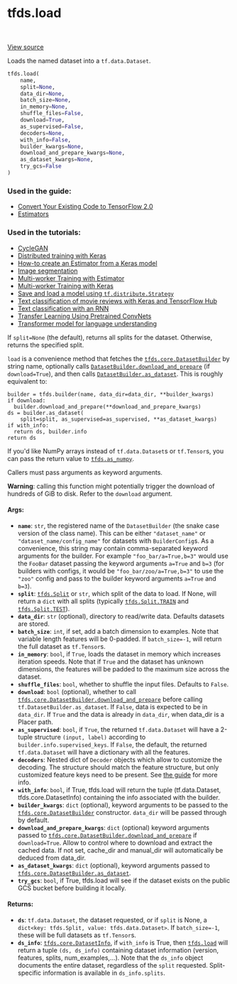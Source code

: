 <div itemscope itemtype="http://developers.google.com/ReferenceObject">
<meta itemprop="name" content="tfds.load" />
<meta itemprop="path" content="Stable" />
</div>

# tfds.load

<table class="tfo-notebook-buttons tfo-api" align="left">
</table>

<a target="_blank" href="https://github.com/tensorflow/datasets/tree/master/tensorflow_datasets/core/registered.py">View
source</a>

Loads the named dataset into a `tf.data.Dataset`.

```python
tfds.load(
    name,
    split=None,
    data_dir=None,
    batch_size=None,
    in_memory=None,
    shuffle_files=False,
    download=True,
    as_supervised=False,
    decoders=None,
    with_info=False,
    builder_kwargs=None,
    download_and_prepare_kwargs=None,
    as_dataset_kwargs=None,
    try_gcs=False
)
```

### Used in the guide:

*   [Convert Your Existing Code to TensorFlow 2.0](https://www.tensorflow.org/beta/guide/migration_guide)
*   [Estimators](https://www.tensorflow.org/beta/guide/estimators/index)

### Used in the tutorials:

*   [CycleGAN](https://www.tensorflow.org/beta/tutorials/generative/cyclegan)
*   [Distributed training with Keras](https://www.tensorflow.org/beta/tutorials/distribute/keras)
*   [How-to create an Estimator from a Keras model](https://www.tensorflow.org/beta/tutorials/estimators/keras_model_to_estimator)
*   [Image segmentation](https://www.tensorflow.org/beta/tutorials/images/segmentation)
*   [Multi-worker Training with Estimator](https://www.tensorflow.org/beta/tutorials/distribute/multi_worker_with_estimator)
*   [Multi-worker Training with Keras](https://www.tensorflow.org/beta/tutorials/distribute/multi_worker_with_keras)
*   [Save and load a model using `tf.distribute.Strategy`](https://www.tensorflow.org/beta/tutorials/distribute/save_and_load)
*   [Text classification of movie reviews with Keras and TensorFlow Hub](https://www.tensorflow.org/beta/tutorials/keras/basic_text_classification_with_tfhub)
*   [Text classification with an RNN](https://www.tensorflow.org/beta/tutorials/text/text_classification_rnn)
*   [Transfer Learning Using Pretrained ConvNets](https://www.tensorflow.org/beta/tutorials/images/transfer_learning)
*   [Transformer model for language understanding](https://www.tensorflow.org/beta/tutorials/text/transformer)

If `split=None` (the default), returns all splits for the dataset. Otherwise,
returns the specified split.

`load` is a convenience method that fetches the
<a href="../tfds/core/DatasetBuilder.md"><code>tfds.core.DatasetBuilder</code></a>
by string name, optionally calls
<a href="../tfds/core/DatasetBuilder.md#download_and_prepare"><code>DatasetBuilder.download_and_prepare</code></a>
(if `download=True`), and then calls
<a href="../tfds/core/DatasetBuilder.md#as_dataset"><code>DatasetBuilder.as_dataset</code></a>.
This is roughly equivalent to:

```
builder = tfds.builder(name, data_dir=data_dir, **builder_kwargs)
if download:
  builder.download_and_prepare(**download_and_prepare_kwargs)
ds = builder.as_dataset(
    split=split, as_supervised=as_supervised, **as_dataset_kwargs)
if with_info:
  return ds, builder.info
return ds
```

If you'd like NumPy arrays instead of `tf.data.Dataset`s or `tf.Tensor`s,
you can pass the return value to <a href="../tfds/as_numpy.md"><code>tfds.as_numpy</code></a>.

Callers must pass arguments as keyword arguments.

**Warning**: calling this function might potentially trigger the download
of hundreds of GiB to disk. Refer to the `download` argument.

#### Args:

*   <b>`name`</b>: `str`, the registered name of the `DatasetBuilder` (the snake
    case version of the class name). This can be either `"dataset_name"` or
    `"dataset_name/config_name"` for datasets with `BuilderConfig`s. As a
    convenience, this string may contain comma-separated keyword arguments for
    the builder. For example `"foo_bar/a=True,b=3"` would use the `FooBar`
    dataset passing the keyword arguments `a=True` and `b=3` (for builders with
    configs, it would be `"foo_bar/zoo/a=True,b=3"` to use the `"zoo"` config
    and pass to the builder keyword arguments `a=True` and `b=3`).
*   <b>`split`</b>: <a href="../tfds/Split.md"><code>tfds.Split</code></a> or
    `str`, which split of the data to load. If None, will return a `dict` with
    all splits (typically
    <a href="../tfds/Split.md#TRAIN"><code>tfds.Split.TRAIN</code></a> and
    <a href="../tfds/Split.md#TEST"><code>tfds.Split.TEST</code></a>).
*   <b>`data_dir`</b>: `str` (optional), directory to read/write data. Defaults
    datasets are stored.
*   <b>`batch_size`</b>: `int`, if set, add a batch dimension to examples. Note
    that variable length features will be 0-padded. If `batch_size=-1`, will
    return the full dataset as `tf.Tensor`s.
*   <b>`in_memory`</b>: `bool`, if `True`, loads the dataset in memory which
    increases iteration speeds. Note that if `True` and the dataset has unknown
    dimensions, the features will be padded to the maximum size across the
    dataset.
*   <b>`shuffle_files`</b>: `bool`, whether to shuffle the input files. Defaults
    to `False`.
*   <b>`download`</b>: `bool` (optional), whether to call
    <a href="../tfds/core/DatasetBuilder.md#download_and_prepare"><code>tfds.core.DatasetBuilder.download_and_prepare</code></a>
    before calling `tf.DatasetBuilder.as_dataset`. If `False`, data is expected
    to be in `data_dir`. If `True` and the data is already in `data_dir`,
    when data_dir is a Placer path.
*   <b>`as_supervised`</b>: `bool`, if `True`, the returned `tf.data.Dataset`
    will have a 2-tuple structure `(input, label)` according to
    `builder.info.supervised_keys`. If `False`, the default, the returned
    `tf.data.Dataset` will have a dictionary with all the features.
*   <b>`decoders`</b>: Nested dict of `Decoder` objects which allow to customize
    the decoding. The structure should match the feature structure, but only
    customized feature keys need to be present. See
    [the guide](https://github.com/tensorflow/datasets/tree/master/docs/decode.md)
    for more info.
*   <b>`with_info`</b>: `bool`, if True, tfds.load will return the tuple
    (tf.data.Dataset, tfds.core.DatasetInfo) containing the info associated with
    the builder.
*   <b>`builder_kwargs`</b>: `dict` (optional), keyword arguments to be passed
    to the
    <a href="../tfds/core/DatasetBuilder.md"><code>tfds.core.DatasetBuilder</code></a>
    constructor. `data_dir` will be passed through by default.
*   <b>`download_and_prepare_kwargs`</b>: `dict` (optional) keyword arguments
    passed to
    <a href="../tfds/core/DatasetBuilder.md#download_and_prepare"><code>tfds.core.DatasetBuilder.download_and_prepare</code></a>
    if `download=True`. Allow to control where to download and extract the
    cached data. If not set, cache_dir and manual_dir will automatically be
    deduced from data_dir.
*   <b>`as_dataset_kwargs`</b>: `dict` (optional), keyword arguments passed to
    <a href="../tfds/core/DatasetBuilder.md#as_dataset"><code>tfds.core.DatasetBuilder.as_dataset</code></a>.
*   <b>`try_gcs`</b>: `bool`, if True, tfds.load will see if the dataset exists
    on the public GCS bucket before building it locally.

#### Returns:

*   <b>`ds`</b>: `tf.data.Dataset`, the dataset requested, or if `split` is
    None, a `dict<key: tfds.Split, value: tfds.data.Dataset>`. If
    `batch_size=-1`, these will be full datasets as `tf.Tensor`s.
*   <b>`ds_info`</b>:
    <a href="../tfds/core/DatasetInfo.md"><code>tfds.core.DatasetInfo</code></a>,
    if `with_info` is True, then
    <a href="../tfds/load.md"><code>tfds.load</code></a> will return a tuple
    `(ds, ds_info)` containing dataset information (version, features, splits,
    num_examples,...). Note that the `ds_info` object documents the entire
    dataset, regardless of the `split` requested. Split-specific information is
    available in `ds_info.splits`.
